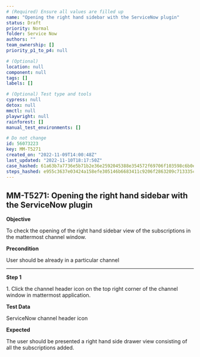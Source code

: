 ```yaml
---
# (Required) Ensure all values are filled up
name: "Opening the right hand sidebar with the ServiceNow plugin"
status: Draft
priority: Normal
folder: Service Now
authors: ""
team_ownership: []
priority_p1_to_p4: null

# (Optional)
location: null
component: null
tags: []
labels: []

# (Optional) Test type and tools
cypress: null
detox: null
mmctl: null
playwright: null
rainforest: []
manual_test_environments: []

# Do not change
id: 56073223
key: MM-T5271
created_on: "2022-11-09T14:00:48Z"
last_updated: "2022-11-10T18:17:50Z"
case_hashed: 61a63b7a7736e5b71b2e36e2592045388e354572f69706f103598c6b0eaad711fffffb0f884a54ff1acc92bb59f7d4fe
steps_hashed: e955c3637e03424a158efe305146b6683411c9206f2863209c713335c2605835cc9161021b816699c0b2c0f6b1789c31
---
```


<!-- (Auto-generated) Based on frontmatter's "key" and "name" -->

## MM-T5271: Opening the right hand sidebar with the ServiceNow plugin

**Objective**

To check the opening of the right hand sidebar view of the subscriptions in the mattermost channel window.

**Precondition**

User should be already in a particular channel

---

**Step 1**

1\. Click the channel header icon on the top right corner of the channel window in mattermost application.

**Test Data**

ServiceNow channel header icon

**Expected**

The user should be presented a right hand side drawer view consisting of all the subscriptions added.

